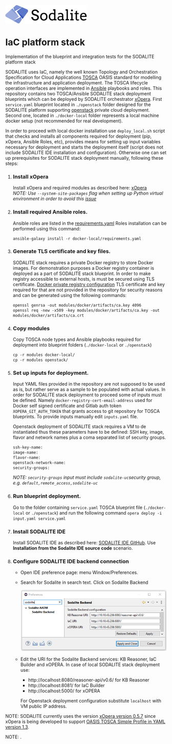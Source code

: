 [![SODALITE](images/sodalite-logo.png)](https://www.sodalite.eu/)
# IaC platform stack

Implementation of the blueprint and integration tests for the SODALITE platform stack

SODALITE uses IaC, namely the well known Topology and Orchestration Specification for Cloud Applications [TOSCA](https://www.oasis-open.org/committees/tc_home.php?wg_abbrev=tosca) OASIS standard for modelling the infrastructure and application deployment. The TOSCA lifecycle operation interfaces are implemented in [Ansible](https://www.ansible.com/) playbooks and roles. 
This repository contains two TOSCA/Ansible SODALITE stack deployment blueprints which can be deployed by SODALITE orchestrator [xOpera](https://github.com/xlab-si/xopera-opera). First `service.yaml` blueprint located in `./openstack` folder designed for the SODALITE platform supporting [openstack](https://www.openstack.org/) private cloud deployment. Second one, located in `./docker-local` folder represents a local machine docker setup  (not recommended for real development).

In order to proceed with local docker installation use `deploy_local.sh` script that checks and installs all components required for deployment (pip, xOpera, Ansible Roles, etc), provides means for setting up input variables necessary for deployment and starts the deployment itself (script does not include SODALITE IDE installation and configuration). Otherwise one can set up prerequisites for SODALITE stack deployment manually, following these steps:
1. ### Install xOpera 
    Install xOpera and required modules as described here: [xOpera](https://github.com/xlab-si/xopera-opera)    
        *NOTE: Use `--system-site-packages` flag when setting up Python virtual environment in order to avoid this [issue](https://github.com/ansible/ansible/issues/14468)*
1. ### Install required Ansible roles. 
    Ansible roles are listed in the [requirements.yaml](docker-local/requirements.yaml) Roles installation can be performed using this command:
    ```
    ansible-galaxy install -r docker-local/requirements.yaml
    ```
1. ### Generate TLS certificate and key files.
     SODALITE stack requires a private Docker registry to store Docker images. For demonstration purposes a Docker registry container is deployed as a part of SODALITE stack blueprint. In order to make registry accessible to external hosts, is must be secured using TLS certificate. [Docker private registry configuration](https://docs.docker.com/registry/deploying/) TLS certificate and key required for that are not provided in the repository for security reasons and can be generated using the following commands:
    ```
    openssl genrsa -out modules/docker/artifacts/ca.key 4096
    openssl req -new -x509 -key modules/docker/artifacts/ca.key -out modules/docker/artifacts/ca.crt
    ```
1. ### Copy modules 
    Copy TOSCA node types and Ansible playbooks required for deployment into blueprint folders (`./docker-local` or `./openstack`)
    ```
    cp -r modules docker-local/
    cp -r modules openstack/
    ```

1. ### Set up inputs for deployment.
    Input YAML files provided  in the repository are not supposed to be used as is, but rather serve as a sample to be populated with actual values. In order for SODALITE stack deployment to proceed some of inputs must be defined. Namely 
    `docker-registry-cert-email-address` used for Docker self signed certificate and Gitlab auth token `XOPERA_GIT_AUTH_TOKEN` that grants access to git repository for TOSCA blueprints. To provide inputs manually edit `inputs.yaml` file.

    Openstack deployment of SODALITE stack requires a VM to de instantiated thus these parameters have to be defined: SSH key, image, flavor and network names plus a coma separated list of security groups.
    ```
    ssh-key-name: 
    image-name: 
    flavor-name:
    openstack-network-name: 
    security-groups:     
    ```
    *NOTE: `security-groups` input must include `sodalite-uc`security group, e.g. `default,remote_access,sodalite-uc`*
1. ### Run blueprint deployment. 
    Go to the folder containing `service.yaml` TOSCA blueprint file (`./docker-local` or `./openstack`) and run the following command `opera deploy -i input.yaml service.yaml`
1. ### Install SODALITE IDE
    Install SODALITE IDE as described here: [SODALITE IDE GitHub](https://github.com/SODALITE-EU/ide). Use **Installation from the Sodalite IDE source code** scenario.
1. ### Configure SODALITE IDE backend connection
    * Open IDE preference page: menu Window/Preferences. 
    * Search for Sodalite in search text. Click on Sodalite Backend
        
        ![IDE](images/config.png)
    * Edit the URI for the Sodalite Backend services: KB Reasoner, IaC Builder and xOPERA.
        In case of local SODALITE stack deployment use: 
        * http://localhost:8080/reasoner-api/v0.6/ for KB Reasoner  
        * http://localhost:8081/ for IaC Builder
        * http://localhost:5000/ for xOPERA

        For Openstack deployment configuration substitute `localhost` with VM public IP address. 

NOTE: SODALITE currently uses the version [xOpera version 0.5.7](https://pypi.org/project/opera/0.5.7/) since xOpera is being developed to support [OASIS TOSCA Simple Profile in YAML version 1.3](https://www.oasis-open.org/news/announcements/tosca-simple-profile-in-yaml-v1-3-oasis-standard-published).

NOTE: .

